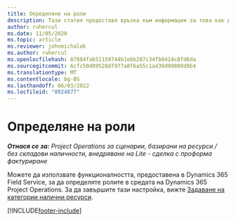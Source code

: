 ```yaml
---
title: Определяне на роли
description: Тази статия предоставя връзка към информация за това как да задавате категории налични ресурси.
author: ruhercul
ms.date: 11/05/2020
ms.topic: article
ms.reviewer: johnmichalak
ms.author: ruhercul
ms.openlocfilehash: 87884fab51159744b1ebb287c34fb0414c8fd6da
ms.sourcegitcommit: 6cfc50d89528df977a8f6a55c1ad39d99800d9b4
ms.translationtype: MT
ms.contentlocale: bg-BG
ms.lasthandoff: 06/03/2022
ms.locfileid: "8924877"
---
```

# <a name="define-roles"></a>Определяне на роли

_**Отнася се за:** Project Operations за сценарии, базирани на ресурси / без складови наличности, внедряване на Lite - сделка с проформа фактуриране_

Можете да използвате функционалността, предоставена в Dynamics 365 Field Service, за да определяте ролите в средата на Dynamics 365 Project Operations. За да завършите тази настройка, вижте [Задаване на категории налични ресурси](/dynamics365/field-service/set-up-bookable-resource-categories).


[!INCLUDE[footer-include](../includes/footer-banner.md)]